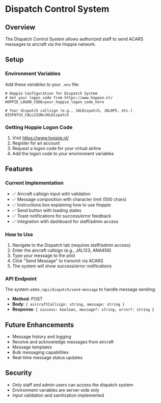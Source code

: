 # Dispatch Control System

## Overview
The Dispatch Control System allows authorized staff to send ACARS messages to aircraft via the Hoppie network.

## Setup

### Environment Variables
Add these variables to your `.env` file:

```env
# Hoppie Configuration for Dispatch System
# Get your logon code from https://www.hoppie.nl/
HOPPIE_LOGON_CODE=your_hoppie_logon_code_here

# Your dispatch callsign (e.g., JALDispatch, JALOPS, etc.)
DISPATCH_CALLSIGN=JALDispatch
```

### Getting Hoppie Logon Code
1. Visit https://www.hoppie.nl/
2. Register for an account
3. Request a logon code for your virtual airline
4. Add the logon code to your environment variables

## Features

### Current Implementation
- ✅ Aircraft callsign input with validation
- ✅ Message composition with character limit (500 chars)
- ✅ Instructions box explaining how to use Hoppie
- ✅ Send button with loading states
- ✅ Toast notifications for success/error feedback
- ✅ Integration with dashboard for staff/admin access

### How to Use
1. Navigate to the Dispatch tab (requires staff/admin access)
2. Enter the aircraft callsign (e.g., JAL123, ANA456)
3. Type your message to the pilot
4. Click "Send Message" to transmit via ACARS
5. The system will show success/error notifications

### API Endpoint
The system uses `/api/dispatch/send-message` to handle message sending:
- **Method**: POST
- **Body**: `{ aircraftCallsign: string, message: string }`
- **Response**: `{ success: boolean, message?: string, error?: string }`

## Future Enhancements
- Message history and logging
- Receive and acknowledge messages from aircraft
- Message templates
- Bulk messaging capabilities
- Real-time message status updates

## Security
- Only staff and admin users can access the dispatch system
- Environment variables are server-side only
- Input validation and sanitization implemented
